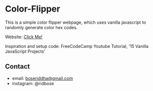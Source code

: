 # Color-Flipper

This is a simple color flipper webpage, which uses vanilla javascript to randomly generate color hex codes.

Website: [Click Me!](colorflipper-rb.netlify.app)

Inspiration and setup code: FreeCodeCamp Youtube Tutorial, '15 Vanilla JavaScript Projects'

## Contact
- email: boseriddha@gmail.com
- instagram: @ridbose
